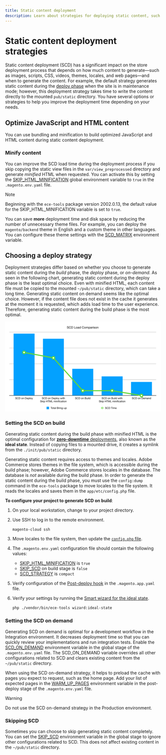 ```yaml
---
title: Static content deployment
description: Learn about strategies for deploying static content, such as images, scripts, and CSS, on Adobe Commerce on cloud infrastructure projects.
---
```


# Static content deployment strategies

Static content deployment (SCD) has a significant impact on the store deployment process that depends on how much content to generate—such as images, scripts, CSS, videos, themes, locales, and web pages—and when to generate the content. For example, the default strategy generates static content during the [deploy phase](process.md#deploy-phase-deploy-phase) when the site is in maintenance mode; however, this deployment strategy takes time to write the content directly to the mounted `pub/static` directory. You have several options or strategies to help you improve the deployment time depending on your needs.

## Optimize JavaScript and HTML content

You can use bundling and minification to build optimized JavaScript and HTML content during static content deployment.

### Minify content

You can improve the SCD load time during the deployment process if you skip copying the static view files in the `var/view_preprocessed` directory and generate _minified_ HTML when requested. You can activate this by setting the [SKIP_HTML_MINIFICATION](../environment/variables-global.md#skiphtmlminification) global environment variable to `true` in the `.magento.env.yaml` file.

>[!NOTE]
>
>Beginning with the `ece-tools` package version 2002.0.13, the default value for the SKIP_HTML_MINIFICATION variable is set to `true`.

You can save **more** deployment time and disk space by reducing the number of unnecessary theme files. For example, you can deploy the `magento/backend` theme in English and a custom theme in other languages. You can configure these theme settings with the [SCD_MATRIX](../environment/variables-deploy.md#scdmatrix) environment variable.

## Choosing a deploy strategy

Deployment strategies differ based on whether you choose to generate static content during the _build_ phase, the _deploy_ phase, or _on-demand_. As seen in the following chart, generating static content during the deploy phase is the least optimal choice. Even with minified HTML, each content file must be copied to the mounted `~/pub/static` directory, which can take a long time. Generating static content on demand seems like the optimal choice. However, if the content file does not exist in the cache it generates at the moment it is requested, which adds load time to the user experience. Therefore, generating static content during the build phase is the most optimal.

![SCD Load Comparison](../../assets/scd-load-times.png)

### Setting the SCD on build

Generating static content during the build phase with minified HTML is the optimal configuration for [**zero-downtime** deployments](reduce-downtime.md), also known as the **ideal state**. Instead of copying files to a mounted drive, it creates a symlink from the `./init/pub/static` directory.

Generating static content requires access to themes and locales. Adobe Commerce stores themes in the file system, which is accessible during the build phase; however, Adobe Commerce stores locales in the database. The database is _not_ available during the build phase. In order to generate the static content during the build phase, you must use the `config:dump` command in the `ece-tools` package to move locales to the file system. It reads the locales and saves them in the `app/etc/config.php` file.

**To configure your project to generate SCD on build**:

1. On your local workstation, change to your project directory.
1. Use SSH to log in to the remote environment.

   ```bash
   magento-cloud ssh
   ```

1. Move locales to the file system, then update the [`config.php` file](../development/commerce-version.md#create-a-configphp-file).

1. The `.magento.env.yaml` configuration file should contain the following values:

   -  [SKIP_HTML_MINIFICATION](../environment/variables-global.md#skip_html_minification) is `true`
   -  [SKIP_SCD](../environment/variables-build.md#skip_scd) on build stage is `false`
   -  [SCD_STRATEGY](../environment/variables-build.md#scd_strategy) is `compact`

1. Verify configuration of the [Post-deploy hook](../application/hooks-property.md) in the `.magento.app.yaml` file.

1. Verify your settings by running the [Smart wizard for the ideal state](smart-wizards.md).

   ```bash
   php ./vendor/bin/ece-tools wizard:ideal-state
   ```

### Setting the SCD on demand

Generating SCD on demand is optimal for a development workflow in the Integration environment. It decreases deployment time so that you can quickly review your implementations and run integration tests. Enable the [SCD_ON_DEMAND](../environment/variables-global.md#scdondemand) environment variable in the global stage of the `.magento.env.yaml` file. The SCD_ON_DEMAND variable overrides all other configurations related to SCD and clears existing content from the `~/pub/static` directory.

When using the SCD on-demand strategy, it helps to preload the cache with pages you expect to request, such as the home page. Add your list of expected pages in the [WARM_UP_PAGES](../environment/variables-post-deploy.md#warmuppages) environment variable in the post-deploy stage of the `.magento.env.yaml` file.

>[!WARNING]
>
>Do not use the SCD on-demand strategy in the Production environment.

### Skipping SCD

Sometimes you can choose to skip generating static content completely. You can set the [SKIP_SCD](../environment/variables-build.md#skipscd) environment variable in the global stage to ignore other configurations related to SCD. This does not affect existing content in the `~/pub/static` directory.
